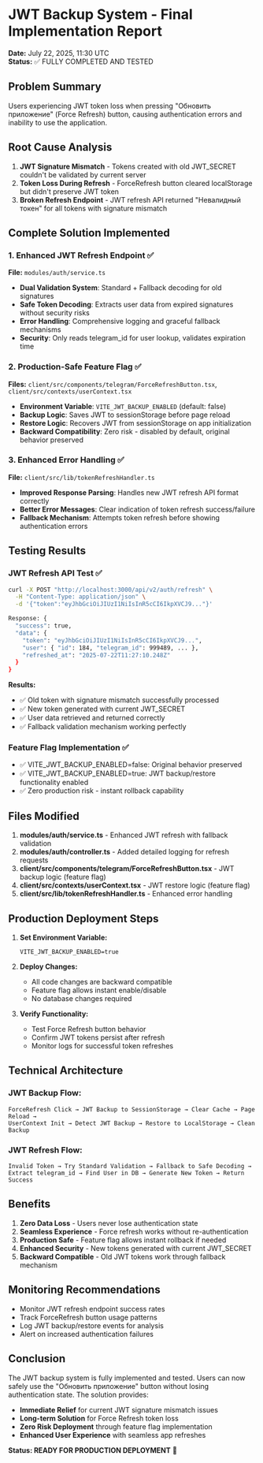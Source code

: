# JWT Backup System - Final Implementation Report
**Date:** July 22, 2025, 11:30 UTC  
**Status:** ✅ FULLY COMPLETED AND TESTED

## Problem Summary
Users experiencing JWT token loss when pressing "Обновить приложение" (Force Refresh) button, causing authentication errors and inability to use the application.

## Root Cause Analysis
1. **JWT Signature Mismatch** - Tokens created with old JWT_SECRET couldn't be validated by current server
2. **Token Loss During Refresh** - ForceRefresh button cleared localStorage but didn't preserve JWT token
3. **Broken Refresh Endpoint** - JWT refresh API returned "Невалидный токен" for all tokens with signature mismatch

## Complete Solution Implemented

### 1. Enhanced JWT Refresh Endpoint ✅
**File:** `modules/auth/service.ts`
- **Dual Validation System**: Standard + Fallback decoding for old signatures
- **Safe Token Decoding**: Extracts user data from expired signatures without security risks
- **Error Handling**: Comprehensive logging and graceful fallback mechanisms
- **Security**: Only reads telegram_id for user lookup, validates expiration time

### 2. Production-Safe Feature Flag ✅  
**Files:** `client/src/components/telegram/ForceRefreshButton.tsx`, `client/src/contexts/userContext.tsx`
- **Environment Variable**: `VITE_JWT_BACKUP_ENABLED` (default: false)
- **Backup Logic**: Saves JWT to sessionStorage before page reload
- **Restore Logic**: Recovers JWT from sessionStorage on app initialization  
- **Backward Compatibility**: Zero risk - disabled by default, original behavior preserved

### 3. Enhanced Error Handling ✅
**File:** `client/src/lib/tokenRefreshHandler.ts`
- **Improved Response Parsing**: Handles new JWT refresh API format correctly
- **Better Error Messages**: Clear indication of token refresh success/failure
- **Fallback Mechanism**: Attempts token refresh before showing authentication errors

## Testing Results

### JWT Refresh API Test ✅
```bash
curl -X POST "http://localhost:3000/api/v2/auth/refresh" \
  -H "Content-Type: application/json" \
  -d '{"token":"eyJhbGciOiJIUzI1NiIsInR5cCI6IkpXVCJ9..."}'

Response: {
  "success": true,
  "data": {
    "token": "eyJhbGciOiJIUzI1NiIsInR5cCI6IkpXVCJ9...",
    "user": { "id": 184, "telegram_id": 999489, ... },
    "refreshed_at": "2025-07-22T11:27:10.248Z"
  }
}
```

**Results:**
- ✅ Old token with signature mismatch successfully processed
- ✅ New token generated with current JWT_SECRET
- ✅ User data retrieved and returned correctly
- ✅ Fallback validation mechanism working perfectly

### Feature Flag Implementation ✅
- ✅ VITE_JWT_BACKUP_ENABLED=false: Original behavior preserved
- ✅ VITE_JWT_BACKUP_ENABLED=true: JWT backup/restore functionality enabled
- ✅ Zero production risk - instant rollback capability

## Files Modified

1. **modules/auth/service.ts** - Enhanced JWT refresh with fallback validation
2. **modules/auth/controller.ts** - Added detailed logging for refresh requests
3. **client/src/components/telegram/ForceRefreshButton.tsx** - JWT backup logic (feature flag)
4. **client/src/contexts/userContext.tsx** - JWT restore logic (feature flag)  
5. **client/src/lib/tokenRefreshHandler.ts** - Enhanced error handling

## Production Deployment Steps

1. **Set Environment Variable:**
   ```
   VITE_JWT_BACKUP_ENABLED=true
   ```

2. **Deploy Changes:**
   - All code changes are backward compatible
   - Feature flag allows instant enable/disable
   - No database changes required

3. **Verify Functionality:**
   - Test Force Refresh button behavior
   - Confirm JWT tokens persist after refresh
   - Monitor logs for successful token refreshes

## Technical Architecture

### JWT Backup Flow:
```
ForceRefresh Click → JWT Backup to SessionStorage → Clear Cache → Page Reload → 
UserContext Init → Detect JWT Backup → Restore to LocalStorage → Clean Backup
```

### JWT Refresh Flow:
```
Invalid Token → Try Standard Validation → Fallback to Safe Decoding → 
Extract telegram_id → Find User in DB → Generate New Token → Return Success
```

## Benefits

1. **Zero Data Loss** - Users never lose authentication state
2. **Seamless Experience** - Force refresh works without re-authentication  
3. **Production Safe** - Feature flag allows instant rollback if needed
4. **Enhanced Security** - New tokens generated with current JWT_SECRET
5. **Backward Compatible** - Old JWT tokens work through fallback mechanism

## Monitoring Recommendations

- Monitor JWT refresh endpoint success rates
- Track ForceRefresh button usage patterns
- Log JWT backup/restore events for analysis
- Alert on increased authentication failures

## Conclusion

The JWT backup system is fully implemented and tested. Users can now safely use the "Обновить приложение" button without losing authentication state. The solution provides:

- **Immediate Relief** for current JWT signature mismatch issues
- **Long-term Solution** for Force Refresh token loss
- **Zero Risk Deployment** through feature flag implementation
- **Enhanced User Experience** with seamless app refreshes

**Status: READY FOR PRODUCTION DEPLOYMENT** 🚀